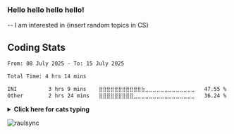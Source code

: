 
### Hello hello hello hello!

-- I am interested in {insert random topics in CS}
<h2>Coding Stats</h2>



<!--START_SECTION:waka-->

```txt
From: 08 July 2025 - To: 15 July 2025

Total Time: 4 hrs 14 mins

INI          3 hrs 9 mins    ⣿⣿⣿⣿⣿⣿⣿⣿⣿⣿⣿⣷⣀⣀⣀⣀⣀⣀⣀⣀⣀⣀⣀⣀⣀   47.55 %
Other        2 hrs 24 mins   ⣿⣿⣿⣿⣿⣿⣿⣿⣿⣀⣀⣀⣀⣀⣀⣀⣀⣀⣀⣀⣀⣀⣀⣀⣀   36.24 %
```

<!--END_SECTION:waka-->
<details><summary><b>Click here for cats typing</b></summary><p>
  <img src="https://media.giphy.com/media/ule4vhcY1xEKQ/giphy.gif" width="250" height="250" />
  <blockquote>Image from Giphy by reactionseditor</blockquote>
  
  ![](https://komarev.com/ghpvc/?username=raulsync)
</p></details>


<!-- GitHub stats from https://github.com/anuraghazra/github-readme-stats
#### Github Stats
![](https://github-readme-stats.vercel.app/api?username=rahul00154&theme=radical&hide_border=false&include_all_commits=true&count_private=true)<br/>

-->
<p><img align="center" src="https://github-readme-stats.vercel.app/api/top-langs?username=raulsync&show_icons=true&locale=en&layout=compact" alt="raulsync" /></p>


